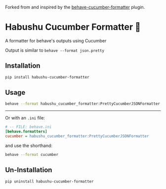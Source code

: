 Forked from and inspired by the [behave-cucumber-formatter](https://github.com/BluThaitanium/Cucumber-Behave-Package/tree/main) plugin.

# Habushu Cucumber Formatter 🥒
A formatter for behave's outputs using Cucumber

Output is similar to `behave --format json.pretty`

## Installation
```bash
pip install habushu-cucumber-formatter
````

## Usage

```bash
behave --format habushu_cucumber_formatter:PrettyCucumberJSONFormatter
```
---
Or with an `.ini` file:
```ini
# -- FILE: behave.ini
[behave.formatters]
cucumber = habushu_cucumber_formatter:PrettyCucumberJSONFormatter
```
and use the shorthand:
```bash
behave --format cucumber 
```

## Un-Installation
```bash
pip uninstall habushu-cucumber-formatter
```
